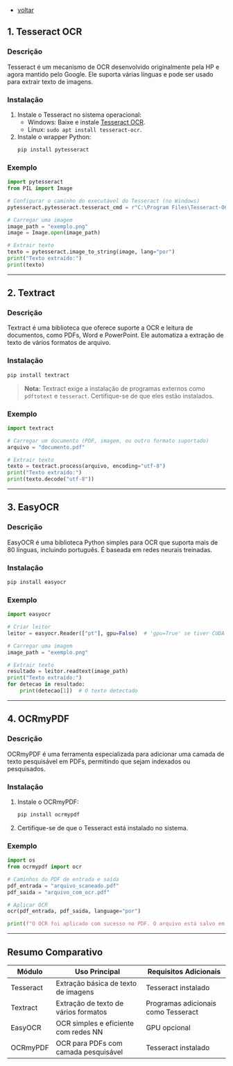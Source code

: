 - [voltar](https://github.com/0joseDark/modules/blob/main/README.md)
## **1. Tesseract OCR**
### **Descrição**
Tesseract é um mecanismo de OCR desenvolvido originalmente pela HP e agora mantido pelo Google. Ele suporta várias línguas e pode ser usado para extrair texto de imagens.

### **Instalação**
1. Instale o Tesseract no sistema operacional:
   - Windows: Baixe e instale [Tesseract OCR](https://github.com/tesseract-ocr/tesseract).
   - Linux: `sudo apt install tesseract-ocr`.
2. Instale o wrapper Python:
   ```bash
   pip install pytesseract
   ```

### **Exemplo**
```python
import pytesseract
from PIL import Image

# Configurar o caminho do executável do Tesseract (no Windows)
pytesseract.pytesseract.tesseract_cmd = r"C:\Program Files\Tesseract-OCR\tesseract.exe"

# Carregar uma imagem
image_path = "exemplo.png"
image = Image.open(image_path)

# Extrair texto
texto = pytesseract.image_to_string(image, lang="por")
print("Texto extraído:")
print(texto)
```

---

## **2. Textract**

### **Descrição**
Textract é uma biblioteca que oferece suporte a OCR e leitura de documentos, como PDFs, Word e PowerPoint. Ele automatiza a extração de texto de vários formatos de arquivo.

### **Instalação**
```bash
pip install textract
```

> **Nota:** Textract exige a instalação de programas externos como `pdftotext` e `tesseract`. Certifique-se de que eles estão instalados.

### **Exemplo**
```python
import textract

# Carregar um documento (PDF, imagem, ou outro formato suportado)
arquivo = "documento.pdf"

# Extrair texto
texto = textract.process(arquivo, encoding="utf-8")
print("Texto extraído:")
print(texto.decode("utf-8"))
```

---

## **3. EasyOCR**

### **Descrição**
EasyOCR é uma biblioteca Python simples para OCR que suporta mais de 80 línguas, incluindo português. É baseada em redes neurais treinadas.

### **Instalação**
```bash
pip install easyocr
```

### **Exemplo**
```python
import easyocr

# Criar leitor
leitor = easyocr.Reader(["pt"], gpu=False)  # 'gpu=True' se tiver CUDA instalada

# Carregar uma imagem
image_path = "exemplo.png"

# Extrair texto
resultado = leitor.readtext(image_path)
print("Texto extraído:")
for detecao in resultado:
    print(detecao[1])  # O texto detectado
```

---

## **4. OCRmyPDF**

### **Descrição**
OCRmyPDF é uma ferramenta especializada para adicionar uma camada de texto pesquisável em PDFs, permitindo que sejam indexados ou pesquisados.

### **Instalação**
1. Instale o OCRmyPDF:
   ```bash
   pip install ocrmypdf
   ```
2. Certifique-se de que o Tesseract está instalado no sistema.

### **Exemplo**
```python
import os
from ocrmypdf import ocr

# Caminhos do PDF de entrada e saída
pdf_entrada = "arquivo_scaneado.pdf"
pdf_saida = "arquivo_com_ocr.pdf"

# Aplicar OCR
ocr(pdf_entrada, pdf_saida, language="por")

print(f"O OCR foi aplicado com sucesso no PDF. O arquivo está salvo em: {pdf_saida}")
```

---

## **Resumo Comparativo**
| Módulo       | Uso Principal                          | Requisitos Adicionais                  |
|--------------|----------------------------------------|----------------------------------------|
| Tesseract    | Extração básica de texto de imagens    | Tesseract instalado                   |
| Textract     | Extração de texto de vários formatos   | Programas adicionais como Tesseract   |
| EasyOCR      | OCR simples e eficiente com redes NN   | GPU opcional                          |
| OCRmyPDF     | OCR para PDFs com camada pesquisável   | Tesseract instalado                   |
